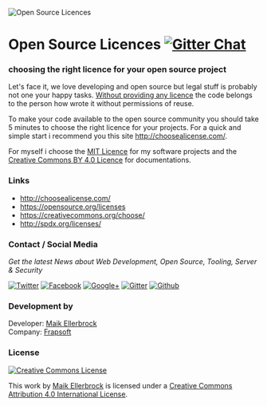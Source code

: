 ![Open Source Licences](https://github.frapsoft.com/top/open-source-legal.png)

# Open Source Licences [![Gitter Chat](https://badges.gitter.im/frapsoft/frapsoft.svg)](https://gitter.im/frapsoft/frapsoft/)

### choosing the right licence for your open source project


Let's face it, we love developing and open source but legal stuff is probably not one your happy tasks. [Without providing any licence](http://choosealicense.com/no-license/) the code belongs to the person how wrote it without permissions of reuse. 

To make your code available to the open source community you should take 5 minutes to choose the right licence for your projects. For a quick and simple start i recommend you this site <http://choosealicense.com/>.  

For myself i choose the [MIT Licence](https://opensource.org/licenses/mit-license.php) for my software projects and the [Creative Commons BY 4.0 Licence](http://creativecommons.org/licenses/by/4.0/) for documentations.


 
### Links
* <http://choosealicense.com/>
* <https://opensource.org/licenses>
* <https://creativecommons.org/choose/>
* <http://spdx.org/licenses/>


### Contact / Social Media

*Get the latest News about Web Development, Open Source, Tooling, Server & Security*

[![Twitter](https://github.frapsoft.com/social/twitter.png)](https://twitter.com/frapsoft/)
[![Facebook](https://github.frapsoft.com/social/facebook.png)](https://www.facebook.com/frapsoft/)
[![Google+](https://github.frapsoft.com/social/google-plus.png)](https://plus.google.com/116540931335841862774)
[![Gitter](https://github.frapsoft.com/social/gitter.png)](https://gitter.im/frapsoft/frapsoft/)
[![Github](https://github.frapsoft.com/social/github.png)](https://github.com/ellerbrock/)

### Development by 

Developer: [Maik Ellerbrock](https://github.com/ellerbrock/)  
Company: [Frapsoft](https://github.com/frapsoft/)


### License 

<a rel="license" href="http://creativecommons.org/licenses/by/4.0/"><img alt="Creative Commons License" style="border-width:0" src="https://i.creativecommons.org/l/by/4.0/88x31.png" /></a><br />

This work by <a xmlns:cc="http://creativecommons.org/ns#" href="https://github.com/ellerbrock/" property="cc:attributionName" rel="cc:attributionURL">Maik Ellerbrock</a> is licensed under a <a rel="license" href="http://creativecommons.org/licenses/by/4.0/">Creative Commons Attribution 4.0 International License</a>.
